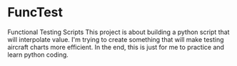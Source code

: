 # FuncTest
Functional Testing Scripts
This project is about building a python script that will interpolate value. I'm trying to create something that will make testing aircraft charts more efficient. In the end, this is just for me to practice and learn python coding.